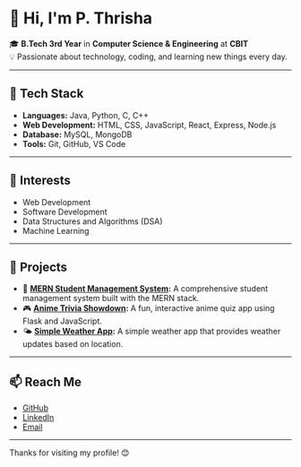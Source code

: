 # 👋 Hi, I'm P. Thrisha

🎓 **B.Tech 3rd Year** in **Computer Science & Engineering** at **CBIT**  
💡 Passionate about technology, coding, and learning new things every day.

---

## 🔧 Tech Stack

- **Languages:** Java, Python, C, C++  
- **Web Development:** HTML, CSS, JavaScript, React, Express, Node.js  
- **Database:** MySQL, MongoDB  
- **Tools:** Git, GitHub, VS Code

---

## 🌱 Interests

- Web Development  
- Software Development  
- Data Structures and Algorithms (DSA)  
- Machine Learning

---

## 🚀 Projects

- 📑 **[MERN Student Management System](https://studentportal-frontend.onrender.com/):** A comprehensive student management system built with the MERN stack.
- 🎮 **[Anime Trivia Showdown](https://github.com/pullayithrisha/Anime-Trivia-Showdown):** A fun, interactive anime quiz app using Flask and JavaScript.
- 🌤️ **[Simple Weather App](https://github.com/pullayithrisha/Simple-Weather):** A simple weather app that provides weather updates based on location.

---

## 📫 Reach Me

- [GitHub](https://github.com/pullayithrisha)  
- [LinkedIn](https://www.linkedin.com/in/pullayithrisha/)  
- [Email](mailto:pullayithrisha@gmail.com)

---

Thanks for visiting my profile! 😊

